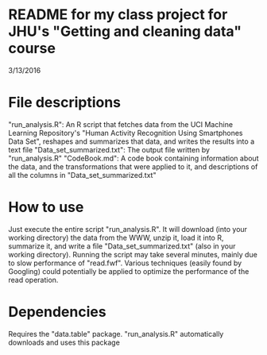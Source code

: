 README for my class project for JHU's "Getting and cleaning data" course
====

3/13/2016

File descriptions
====
"run_analysis.R": An R script that fetches data from the UCI Machine Learning Repository's "Human Activity Recognition Using Smartphones Data Set", reshapes and summarizes that data, and writes the results into a text file
"Data_set_summarized.txt": The output file written by "run_analysis.R"
"CodeBook.md": A code book containing information about the data, and the transformations that were applied to it, and descriptions of all the columns in "Data_set_summarized.txt"

How to use
====
Just execute the entire script "run_analysis.R". It will download (into your working directory) the data from the WWW, unzip it, load it into R, summarize it, and write a file "Data_set_summarized.txt" (also in your working directory). Running the script may take several minutes, mainly due to slow performance of "read.fwf". Various techniques (easily found by Googling) could potentially be applied to optimize the performance of the read operation.

Dependencies
====
Requires the "data.table" package. "run_analysis.R" automatically downloads and uses this package